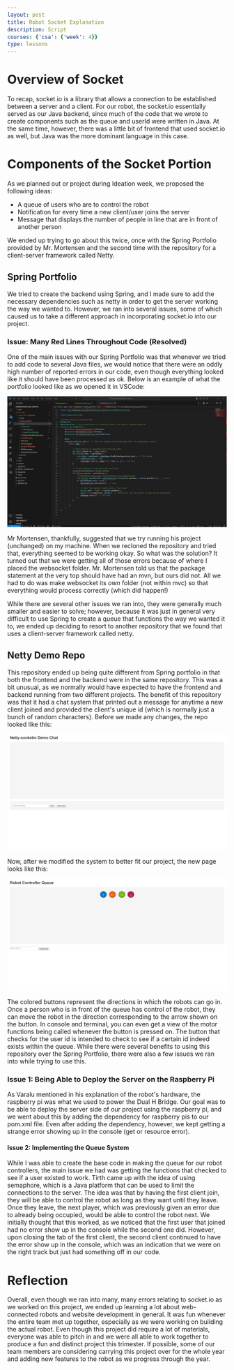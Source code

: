 ```yaml
---
layout: post
title: Robot Socket Explanation
description: Script
courses: {'csa': {'week': 4}}
type: lessons
---
```



# Overview of Socket

To recap, socket.io is a library that allows a connection to be established between a server and a client. For our robot, the socket.io essentially served as our Java backend, since much of the code that we wrote to create components such as the queue and userId were written in Java. At the same time, however, there was a little bit of frontend that used socket.io as well, but Java was the more dominant language in this case.

# Components of the Socket Portion

As we planned out or project during Ideation week, we proposed the following ideas:

- A queue of users who are to control the robot
- Notification for every time a new client/user joins the server
- Message that displays the number of people in line that are in front of another person

We ended up trying to go about this twice, once with the Spring Portfolio provided by Mr. Mortensen and the second time with the repository for a client-server framework called Netty. 

## Spring Portfolio

We tried to create the backend using Spring, and I made sure to add the necessary dependencies such as netty in order to get the server working the way we wanted to. However, we ran into several issues, some of which caused us to take a different approach in incorporating socket.io into our project. 


### Issue: Many Red Lines Throughout Code (Resolved)

One of the main issues with our Spring Portfolio was that whenever we tried to add code to several Java files, we would notice that there were an oddly high number of reported errors in our code, even though everything looked like it should have been processed as ok. Below is an example of what the portfolio looked like as we opened it in VSCode:

![](images/../../images/errors.png)


Mr Mortensen, thankfully, suggested that we try running his project (unchanged) on my machine. When we recloned the repository and tried that, everything seemed to be working okay. So what was the solution? It turned out that we were getting all of those errors because of where I placed the websocket folder. Mr. Mortensen told us that the package statement at the very top should have had an mvn, but ours did not. All we had to do was make websocket its *own* folder (not within mvc) so that everything would process correctly (which did happen!)


While there are several other issues we ran into, they were generally much smaller and easier to solve; however, because it was just in general very difficult to use Spring to create a queue that functions the way we wanted it to, we ended up deciding to resort to another repository that we found that uses a client-server framework called netty.

## Netty Demo Repo

This repository ended up being quite different from Spring portfolio in that both the frontend and the backend were in the same repository. This was a bit unusual, as we normally would have expected to have the frontend and backend running from two different projects. The benefit of this repository was that it had a chat system that printed out a message for anytime a new client joined and provided the client's unique id (which is normally just a bunch of random characters). Before we made any changes, the repo looked like this:

![](images/../../images/netty.png)

Now, after we modified the system to better fit our project, the new page looks like this:

![](images/../../images/revamp.png)


The colored buttons represent the directions in which the robots can go in. Once a person who is in front of the queue has control of the robot, they can move the robot in the direction corresponding to the arrow shown on the button. In console and terminal, you can even get a view of the motor functions being called whenever the button is pressed on. The button that checks for the user id is intended to check to see if a certain id indeed exists within the queue. While there were several benefits to using this repository over the Spring Portfolio, there were also a few issues we ran into while trying to use this.


### Issue 1: Being Able to Deploy the Server on the Raspberry Pi

As Varalu mentioned in his explanation of the robot's hardware, the raspberry pi was what we used to power the Dual H Bridge. Our goal was to be able to deploy the server side of our project using the raspberry pi, and we went about this by adding the dependency for raspberry pis to our pom.xml file. Even after adding the dependency, however, we kept getting a strange error showing up in the console (get or resource error). 


#### Issue 2: Implementing the Queue System

While I was able to create the base code in making the queue for our robot controllers, the main issue we had was getting the functions that checked to see if a user existed to work. Tirth came up with the idea of using semaphore, which is a Java platform that can be used to limit the connections to the server. The idea was that by having the first client join, they will be able to control the robot as long as they want until they leave. Once they leave, the next player, which was previously given an error due to already being occupied, would be able to control the robot next. We initially thought that this worked, as we noticed that the first user that joined had no error show up in the console while the second one did. However, upon closing the tab of the first client, the second client continued to have the error show up in the console, which was an indication that we were on the right track but just had something off in our code. 

# Reflection

Overall, even though we ran into many, many errors relating to socket.io as we worked on this project, we ended up learning a lot about web-connected robots and website development in general. It was fun whenever the entire team met up together, especially as we were working on building the actual robot. Even though this project did require a lot of materials, everyone was able to pitch in and we were all able to work together to produce a fun and distinct project this trimester. If possible, some of our team members are considering carrying this project over for the whole year and adding new features to the robot as we progress through the year. 





